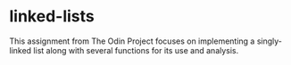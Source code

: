 # linked-lists
This assignment from The Odin Project focuses on implementing a singly-linked list along with several functions for its use and analysis.  